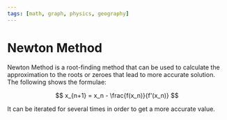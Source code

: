 ```yaml
---
tags: [math, graph, physics, geography]
---
```


# Newton Method

Newton Method is a root-finding method that can be used to calculate the
approximation to the roots or zeroes that lead to more accurate solution. The
following shows the formulae:

$$
x_{n+1} = x_n - \frac{f(x_n)}{f'(x_n)}
$$

It can be iterated for several times in order to get a more accurate value.
